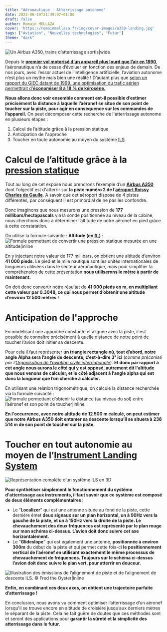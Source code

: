 ```yaml
---
title: "Aéronautique : Atterrissage autonome"
date: 2023-06-19T21:39:07+01:00
draft: false
author: Romain MELLAZA
cover: 'https://romainmellaza.fr/img/cover-images/a350-landing.jpg'
tags: ["Aviation", "Nouvelles technologies", "Futur"]
theme: "dark"
---
```


![Un Airbus A350, trains d’atterrissage sortis|wide](https://romainmellaza.fr/img/cover-images/a350-landing.jpg)

Depuis le [**premier vol motorisé d’un appareil plus lourd que l’air en 1890**](https://fr.wikipedia.org/wiki/%C3%89ole_(avion)), l’aéronautique n’a de cesse d’évoluer en fonction des enjeux de demain. De nos jours, avec l’essor actuel de l’intelligence artificielle, l’aviation autonome n’est plus un mythe mais bien une réalité ! D’autant plus que [selon un rapport du GIEC datant de 1999, une optimisation du trafic aérien permettrait d’**économiser 8 à 18 % de kérosène.**](https://fr.wikipedia.org/wiki/Gestion_du_trafic_a%C3%A9rien#Impact_environnemental)

**Nous allons donc voir ensemble comment est-il possible d’estimer précisément la distance à laquelle l’aéronef se situe de son point de toucher sur la piste, pour agir en conséquence sur les commandes de l’appareil.** On peut décomposer cette recherche de l'atterrissage autonome en plusieurs étapes :
1. Calcul de l’altitude grâce à la pression statique
2. Anticipation de l'approche
3. Toucher en toute autonomie au moyen du système [ILS](https://fr.wikipedia.org/wiki/Syst%C3%A8me_d%27atterrissage_aux_instruments)

# Calcul de l’altitude grâce à la [pression statique](https://fr.wikipedia.org/wiki/Pression_statique)
Tout au long de cet exposé nous prendrons l’exemple d’un [**Airbus A350**](https://fr.wikipedia.org/wiki/Airbus_A350_XWB) dont l'objectif est d'atterrir sur **la piste numéro 2 de l’[aéroport Roissy Charles de Gaulle](https://fr.wikipedia.org/wiki/A%C3%A9roport_de_Paris-Charles-de-Gaulle)**. A savoir que cet aéroport dispose de 4 pistes différentes, par conséquent il est primordial de ne pas les confondre.

Donc imaginons que nous mesurons une pression de **177 millibars/hectopascals** via la sonde positionnée au niveau de la cabine, nous cherchons donc à déterminer l’altitude de notre aéronef en pied grâce à cette constatation.

On utilise la formule suivante : 
**Altitude (en [ft.](https://fr.wikipedia.org/wiki/Pied_(unit%C3%A9)))** :
![Formule permettant de convertir une pression statique mesurée en une altitude|inline](https://romainmellaza.fr/img/autonomous-landing/static-pressure-equation.png)

En y injectant notre valeur de 177 millibars, on obtient une altitude d’environ **41 000 pieds.** Le pied et le mile nautique sont les unités internationales de longueurs utilisées dans le secteur aéronautique, mais pour simplifier la compréhension de cette présentation **nous utiliserons le mètre à partir de maintenant.**

On doit donc convertir notre résultat de **41 000 pieds en m, en multipliant cette valeur par 0.3048, ce qui nous permet d’obtenir une altitude d’environ 12 500 mètres !**

# Anticipation de l'approche
En modélisant une approche constante et alignée avec la piste, il est possible de connaître précisément à quelle distance de notre point de toucher l’avion doit initier sa descente.

Pour cela il faut représenter **un triangle rectangle où, tout d’abord, notre angle Alpha sera l’angle de descente, c’est-à-dire 3° ici** (*comme préconisé par l’[Organisation de l'aviation civile internationale](https://fr.wikipedia.org/wiki/Organisation_de_l%27aviation_civile_internationale)*). **Et donc par rapport à cet angle nous aurons le côté qui y est opposé, autrement dit l'altitude que nous venons de calculer, et le côté adjacent à l’angle alpha qui est donc la longueur que l’on cherche à calculer.**

En utilisant une relation trigonométrique, on calcule la distance recherchée via la formule suivante :
![Formule permettant d’obtenir la distance (au niveau du sol) entre l’aéronef et son point de toucher|inline](https://romainmellaza.fr/img/autonomous-landing/distance-GPS-altitude.png)

**En l'occurrence, avec notre altitude de 12 500 m calculé, on peut estimer que notre Airbus A350 doit entamer sa descente lorsqu’il se situera à 238 514 m de son point de toucher sur la piste.**

# Toucher en tout autonomie au moyen de l’[Instrument Landing System](https://fr.wikipedia.org/wiki/Syst%C3%A8me_d%27atterrissage_aux_instruments)
![Représentation complète d’un système ILS en 3D](https://romainmellaza.fr/img/autonomous-landing/ILS_schema.png)

**Pour synthétiser simplement le fonctionnement du système d'atterrissage aux instruments, il faut savoir que ce système est composé de deux éléments complémentaires :**
* Le “**Localizer**” qui est une antenne située au fond de la piste, cette dernière émet **deux signaux sur un plan horizontal, un à 90Hz vers la gauche de la piste, et un à 150Hz vers la droite de la piste. Le chevauchement des deux fréquences est représenté par le plan rouge sur mon schéma ci-dessus. L’avion doit donc suivre cet axe horizontalement.**
* Le “**Glideslope**” qui est également une antenne, **positionnée à environ 300m** du début de la piste et qui permet cette fois-ci **le positionnement vertical de l’aéronef en utilisant exactement le même processus de chevauchement de fréquences. Toujours sur le schéma ci-dessus l’avion doit donc suivre le plan vert, pour atterrir en douceur.**

![Illustration des émissions de l’alignement de piste et de l’alignement de descente ILS. © Fred the Oyster|inline](https://romainmellaza.fr/img/autonomous-landing/ILS_localizer_glideslope_illustration.png)

**Enfin, en combinant ces deux axes, on obtient une trajectoire parfaite d’atterrissage !**

En conclusion, nous avons vu comment optimiser l’atterrissage d’un aéronef lorsqu'il se trouve encore en altitude de croisière jusqu’aux derniers mètres le séparant de la piste. Cela ne fait guère de doutes que ces méthodes sont et seront des applications pour **garantir la sûreté et la simplicité des atterrissage dans le futur.**